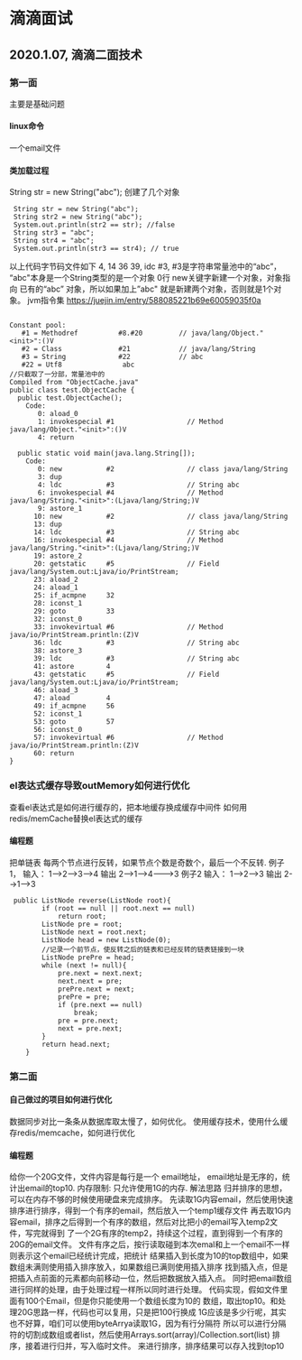 # 滴滴面试
## 2020.1.07, 滴滴二面技术
### 第一面
主要是基础问题
#### linux命令
一个email文件
#### 类加载过程
String str = new String("abc");
创建了几个对象
```
 String str = new String("abc");
 String str2 = new String("abc");
 System.out.println(str2 == str); //false
 String str3 = "abc";
 String str4 = "abc";
 System.out.println(str3 == str4); // true
```
以上代码字节码文件如下
4, 14 36 39, idc #3, #3是字符串常量池中的“abc”，
“abc"本身是一个String类型的是一个对象
0行 new关键字新建一个对象，对象指向 已有的“abc” 对象，所以如果加上”abc"
就是新建两个对象，否则就是1个对象。
jvm指令集 https://juejin.im/entry/588085221b69e60059035f0a
```

Constant pool:
   #1 = Methodref          #8.#20         // java/lang/Object."<init>":()V
   #2 = Class              #21            // java/lang/String
   #3 = String             #22            // abc
   #22 = Utf8               abc
//只截取了一分部，常量池中的
Compiled from "ObjectCache.java"
public class test.ObjectCache {
  public test.ObjectCache();
    Code:
       0: aload_0
       1: invokespecial #1                  // Method java/lang/Object."<init>":()V
       4: return

  public static void main(java.lang.String[]);
    Code:
       0: new           #2                  // class java/lang/String
       3: dup
       4: ldc           #3                  // String abc
       6: invokespecial #4                  // Method java/lang/String."<init>":(Ljava/lang/String;)V
       9: astore_1
      10: new           #2                  // class java/lang/String
      13: dup
      14: ldc           #3                  // String abc
      16: invokespecial #4                  // Method java/lang/String."<init>":(Ljava/lang/String;)V
      19: astore_2
      20: getstatic     #5                  // Field java/lang/System.out:Ljava/io/PrintStream;
      23: aload_2
      24: aload_1
      25: if_acmpne     32
      28: iconst_1
      29: goto          33
      32: iconst_0
      33: invokevirtual #6                  // Method java/io/PrintStream.println:(Z)V
      36: ldc           #3                  // String abc
      38: astore_3
      39: ldc           #3                  // String abc
      41: astore        4
      43: getstatic     #5                  // Field java/lang/System.out:Ljava/io/PrintStream;
      46: aload_3
      47: aload         4
      49: if_acmpne     56
      52: iconst_1
      53: goto          57
      56: iconst_0
      57: invokevirtual #6                  // Method java/io/PrintStream.println:(Z)V
      60: return
}

```
### el表达式缓存导致outMemory如何进行优化
查看el表达式是如何进行缓存的，把本地缓存换成缓存中间件
如何用redis/memCache替换el表达式的缓存

#### 编程题
把单链表 每两个节点进行反转，如果节点个数是奇数个，最后一个不反转.
例子1，
输入：
1-->2-->3-->4
输出
2-->1-->4--->3
例子2
输入：
1-->2-->3
输出
2-->1-->3
```
 public ListNode reverse(ListNode root){
        if (root == null || root.next == null)
            return root;
        ListNode pre = root;
        ListNode next = root.next;
        ListNode head = new ListNode(0);
        //记录一个前节点，使反转之后的链表和已经反转的链表链接到一块
        ListNode prePre = head;
        while (next != null){
            pre.next = next.next;
            next.next = pre;
            prePre.next = next;
            prePre = pre;
            if (pre.next == null)
                break;
            pre = pre.next;
            next = pre.next;
        }
        return head.next;
    }
```
### 第二面
#### 自己做过的项目如何进行优化
数据同步对比一条条从数据库取太慢了，如何优化。
使用缓存技术，使用什么缓存redis/memcache，如何进行优化
#### 编程题
给你一个20G文件，文件内容是每行是一个 email地址， email地址是无序的，统计出email的top10.
内存限制: 只允许使用1G的内存.
解法思路
归并排序的思想，可以在内存不够的时候使用硬盘来完成排序。
先读取1G内容email，然后使用快速排序进行排序，得到一个有序的email，然后放入一个temp1缓存文件
再去取1G内容email，排序之后得到一个有序的数组，然后对比把小的email写入temp2文件，写完就得到
了一个2G有序的temp2，持续这个过程，直到得到一个有序的20G的email文件。
文件有序之后，按行读取碰到本次emal和上一个email不一样则表示这个email已经统计完成，把统计
结果插入到长度为10的top数组中，如果数组未满则使用插入排序放入，如果数组已满则使用插入排序
找到插入点，但是把插入点前面的元素都向前移动一位，然后把数据放入插入点。
同时把email数组进行同样的处理，由于处理过程一样所以同时进行处理。
代码实现，假如文件里面有100个Email，但是你只能使用一个数组长度为10的
数组，取出top10。和处理20G思路一样，代码也可以复用，只是把100行换成
1G应该是多少行呢，其实也不好算，咱们可以使用byteArrya读取1G，因为有行分隔符
所以可以进行分隔符的切割成数组或者list，然后使用Arrays.sort(array)/Collection.sort(list)
排序，接着进行归并，写入临时文件。
来进行排序，排序结果可以存入找到top10
```

```
